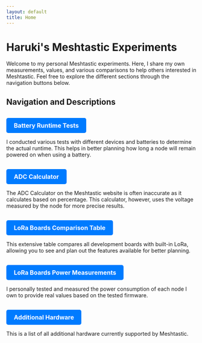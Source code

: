 ```yaml
---
layout: default
title: Home
---
```


# Haruki's Meshtastic Experiments

Welcome to my personal Meshtastic experiments. Here, I share my own measurements, values, and various comparisons to help others interested in Meshtastic. Feel free to explore the different sections through the navigation buttons below.

## Navigation and Descriptions

<div style="margin: 20px 0;">
  <ul>
    <li><a href="/Meshtastic-Experiments/Battery-Runtime-Tests" class="button">Battery Runtime Tests</a>
      <p>I conducted various tests with different devices and batteries to determine the actual runtime. This helps in better planning how long a node will remain powered on when using a battery.</p>
    </li>
    <li><a href="/Meshtastic-Experiments/ADC-Calculator" class="button">ADC Calculator</a>
      <p>The ADC Calculator on the Meshtastic website is often inaccurate as it calculates based on percentage. This calculator, however, uses the voltage measured by the node for more precise results.</p>
    </li>
    <li><a href="/Meshtastic-Experiments/LoRa-Boards-Comparison-Table" class="button">LoRa Boards Comparison Table</a>
      <p>This extensive table compares all development boards with built-in LoRa, allowing you to see and plan out the features available for better planning.</p>
    </li>
    <li><a href="/Meshtastic-Experiments/LoRa-Boards-Power-Measurements" class="button">LoRa Boards Power Measurements</a>
      <p>I personally tested and measured the power consumption of each node I own to provide real values based on the tested firmware.</p>
    </li>
    <li><a href="/Meshtastic-Experiments/Additional-Hardware" class="button">Additional Hardware</a>
      <p>This is a list of all additional hardware currently supported by Meshtastic.</p>
    </li>
  </ul>
</div>

<style>
  .button {
    display: inline-block;
    padding: 10px 20px;
    margin: 10px 0;
    font-size: 16px;
    font-weight: bold;
    color: white;
    background-color: #007BFF;
    text-align: center;
    text-decoration: none;
    border-radius: 5px;
    transition: background-color 0.3s;
  }
  
  .button:hover {
    background-color: #0056b3;
  }

  ul {
    list-style-type: none;
    padding: 0;
  }

  li {
    margin-bottom: 20px;
  }

  li p {
    margin: 5px 0 0 0;
  }
</style>
